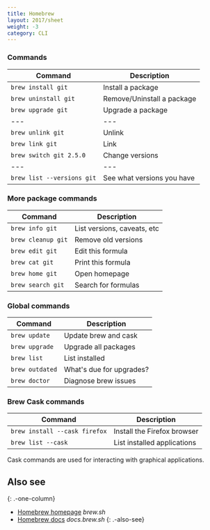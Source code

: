 ```yaml
---
title: Homebrew
layout: 2017/sheet
weight: -3
category: CLI
---
```


### Commands

| Command                    | Description                |
| -------------------------- | -------------------------- |
| `brew install git`         | Install a package          |
| `brew uninstall git`       | Remove/Uninstall a package |
| `brew upgrade git`         | Upgrade a package          |
| ---                        | ---                        |
| `brew unlink git`          | Unlink                     |
| `brew link git`            | Link                       |
| `brew switch git 2.5.0`    | Change versions            |
| ---                        | ---                        |
| `brew list --versions git` | See what versions you have |

### More package commands

| Command            | Description                 |
| ------------------ | --------------------------- |
| `brew info git`    | List versions, caveats, etc |
| `brew cleanup git` | Remove old versions         |
| `brew edit git`    | Edit this formula           |
| `brew cat git`     | Print this formula          |
| `brew home git`    | Open homepage               |
| `brew search git`  | Search for formulas         |

### Global commands

| Command         | Description              |
| --------------- | ------------------------ |
| `brew update`   | Update brew and cask     |
| `brew upgrade`  | Upgrade all packages     |
| `brew list`     | List installed           |
| `brew outdated` | What's due for upgrades? |
| `brew doctor`   | Diagnose brew issues     |

### Brew Cask commands

| Command                       | Description                 |
| ----------------------------- | --------------------------- |
| `brew install --cask firefox` | Install the Firefox browser |
| `brew list --cask`            | List installed applications |

Cask commands are used for interacting with graphical applications.

## Also see

{: .-one-column}

- [Homebrew homepage](https://brew.sh/) _brew.sh_
- [Homebrew docs](https://docs.brew.sh) _docs.brew.sh_
  {: .-also-see}
